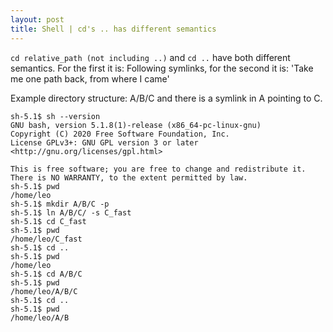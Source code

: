 ```yaml
---
layout: post
title: Shell | cd's .. has different semantics
---
```


`cd relative_path (not including ..)` and `cd ..` have both different semantics. For the first it is: Following symlinks, for the second it is: 'Take me one path back, from where I came'

Example directory structure: A/B/C and there is a symlink in A pointing to C.
```shell
sh-5.1$ sh --version
GNU bash, version 5.1.8(1)-release (x86_64-pc-linux-gnu)
Copyright (C) 2020 Free Software Foundation, Inc.
License GPLv3+: GNU GPL version 3 or later <http://gnu.org/licenses/gpl.html>

This is free software; you are free to change and redistribute it.
There is NO WARRANTY, to the extent permitted by law.
sh-5.1$ pwd
/home/leo
sh-5.1$ mkdir A/B/C -p
sh-5.1$ ln A/B/C/ -s C_fast
sh-5.1$ cd C_fast
sh-5.1$ pwd
/home/leo/C_fast
sh-5.1$ cd ..
sh-5.1$ pwd
/home/leo
sh-5.1$ cd A/B/C
sh-5.1$ pwd
/home/leo/A/B/C
sh-5.1$ cd ..
sh-5.1$ pwd
/home/leo/A/B
```
